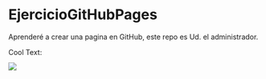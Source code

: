 # EjercicioGitHubPages
Aprenderé a crear una pagina en GitHub, este repo es Ud. el administrador.


<a href="http://cooltext.com" target="_top"><img src="https://cooltext.com/images/ct_pixel.gif" width="80" height="15" alt="Cool Text: Logo and Graphics Generator" border="0" /></a>

![](https://images.cooltext.com/5128363.png)
